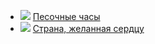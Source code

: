 * ![](/books/dramaturgy/Уильям%20Батлер%20Йейтс/Песочные%20часы.jpg) [Песочные часы](/books/dramaturgy/Уильям%20Батлер%20Йейтс/Песочные%20часы)
* ![](/books/dramaturgy/Уильям%20Батлер%20Йейтс/Страна,%20желанная%20сердцу.jpg) [Страна, желанная сердцу](/books/dramaturgy/Уильям%20Батлер%20Йейтс/Страна,%20желанная%20сердцу)